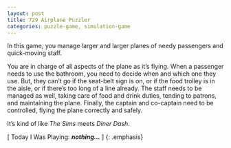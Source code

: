 ```yaml
---
layout: post
title: 729 Airplane Puzzler
categories: puzzle-game, simulation-game
---
```

In this game, you manage larger and larger planes of needy passengers and quick-moving staff.

You are in charge of all aspects of the plane as it’s flying.  When a passenger needs to use the bathroom, you need to decide when and which one they use.  But, they can’t go if the seat-belt sign is on, or if the food trolley is in the aisle, or if there’s too long of a line already.  The staff needs to be managed as well, taking care of food and drink duties, tending to patrons, and maintaining the plane.  Finally, the captain and co-captain need to be controlled, flying the plane correctly and safely.

It’s kind of like *The Sims* meets *Diner Dash*.

[ Today I Was Playing: ***nothing...*** ]
{: .emphasis}